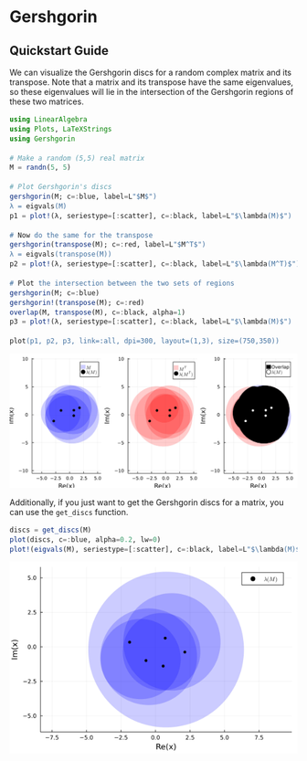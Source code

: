 # Gershgorin

## Quickstart Guide

We can visualize the Gershgorin discs for a random complex matrix and its transpose.
Note that a matrix and its transpose have the same eigenvalues, so these eigenvalues will lie in the intersection of the Gershgorin regions of these two matrices.

```Julia
using LinearAlgebra
using Plots, LaTeXStrings
using Gershgorin

# Make a random (5,5) real matrix
M = randn(5, 5)

# Plot Gershgorin's discs
gershgorin(M; c=:blue, label=L"$M$")
λ = eigvals(M)
p1 = plot!(λ, seriestype=[:scatter], c=:black, label=L"$\lambda(M)$")

# Now do the same for the transpose
gershgorin(transpose(M); c=:red, label=L"$M^T$")
λ = eigvals(transpose(M))
p2 = plot!(λ, seriestype=[:scatter], c=:black, label=L"$\lambda(M^T)$")

# Plot the intersection between the two sets of regions
gershgorin(M; c=:blue)
gershgorin!(transpose(M); c=:red)
overlap(M, transpose(M), c=:black, alpha=1)
p3 = plot!(λ, seriestype=[:scatter], c=:black, label=L"$\lambda(M)$")

plot(p1, p2, p3, link=:all, dpi=300, layout=(1,3), size=(750,350))
```

![`gershgorin(M)`](notebooks/demo.png "Gershgorin's discs for M and its transpose")

Additionally, if you just want to get the Gershgorin discs for a matrix, you can use the `get_discs` function.

```Julia
discs = get_discs(M)
plot(discs, c=:blue, alpha=0.2, lw=0)
plot!(eigvals(M), seriestype=[:scatter], c=:black, label=L"$\lambda(M)$", aspect_ratio=1) |> display
```

![`get_discs(M)`](notebooks/demo1.png "Get the discs")
